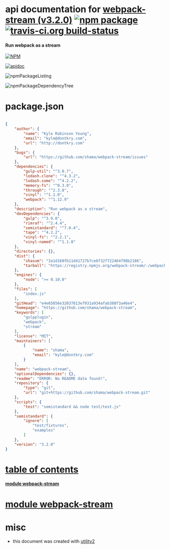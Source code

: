 # api documentation for  [webpack-stream (v3.2.0)](https://github.com/shama/webpack-stream)  [![npm package](https://img.shields.io/npm/v/npmdoc-webpack-stream.svg?style=flat-square)](https://www.npmjs.org/package/npmdoc-webpack-stream) [![travis-ci.org build-status](https://api.travis-ci.org/npmdoc/node-npmdoc-webpack-stream.svg)](https://travis-ci.org/npmdoc/node-npmdoc-webpack-stream)
#### Run webpack as a stream

[![NPM](https://nodei.co/npm/webpack-stream.png?downloads=true)](https://www.npmjs.com/package/webpack-stream)

[![apidoc](https://npmdoc.github.io/node-npmdoc-webpack-stream/build/screenCapture.buildNpmdoc.browser._2Fhome_2Ftravis_2Fbuild_2Fnpmdoc_2Fnode-npmdoc-webpack-stream_2Ftmp_2Fbuild_2Fapidoc.html.png)](https://npmdoc.github.io/node-npmdoc-webpack-stream/build/apidoc.html)

![npmPackageListing](https://npmdoc.github.io/node-npmdoc-webpack-stream/build/screenCapture.npmPackageListing.svg)

![npmPackageDependencyTree](https://npmdoc.github.io/node-npmdoc-webpack-stream/build/screenCapture.npmPackageDependencyTree.svg)



# package.json

```json

{
    "author": {
        "name": "Kyle Robinson Young",
        "email": "kyle@dontkry.com",
        "url": "http://dontkry.com"
    },
    "bugs": {
        "url": "https://github.com/shama/webpack-stream/issues"
    },
    "dependencies": {
        "gulp-util": "^3.0.7",
        "lodash.clone": "^4.3.2",
        "lodash.some": "^4.2.2",
        "memory-fs": "^0.3.0",
        "through": "^2.3.8",
        "vinyl": "^1.1.0",
        "webpack": "^1.12.9"
    },
    "description": "Run webpack as a stream",
    "devDependencies": {
        "gulp": "^3.9.0",
        "rimraf": "^2.4.4",
        "semistandard": "^7.0.4",
        "tape": "^4.2.2",
        "vinyl-fs": "^2.2.1",
        "vinyl-named": "^1.1.0"
    },
    "directories": {},
    "dist": {
        "shasum": "3a1d160fb11d41727b7ce6f32f722464f98b2186",
        "tarball": "https://registry.npmjs.org/webpack-stream/-/webpack-stream-3.2.0.tgz"
    },
    "engines": {
        "node": ">= 0.10.0"
    },
    "files": [
        "index.js"
    ],
    "gitHead": "e4e65856e32037813e7931a934afab380f3a46e4",
    "homepage": "https://github.com/shama/webpack-stream",
    "keywords": [
        "gulpplugin",
        "webpack",
        "stream"
    ],
    "license": "MIT",
    "maintainers": [
        {
            "name": "shama",
            "email": "kyle@dontkry.com"
        }
    ],
    "name": "webpack-stream",
    "optionalDependencies": {},
    "readme": "ERROR: No README data found!",
    "repository": {
        "type": "git",
        "url": "git+https://github.com/shama/webpack-stream.git"
    },
    "scripts": {
        "test": "semistandard && node test/test.js"
    },
    "semistandard": {
        "ignore": [
            "test/fixtures",
            "examples"
        ]
    },
    "version": "3.2.0"
}
```



# <a name="apidoc.tableOfContents"></a>[table of contents](#apidoc.tableOfContents)

#### [module webpack-stream](#apidoc.module.webpack-stream)



# <a name="apidoc.module.webpack-stream"></a>[module webpack-stream](#apidoc.module.webpack-stream)



# misc
- this document was created with [utility2](https://github.com/kaizhu256/node-utility2)
